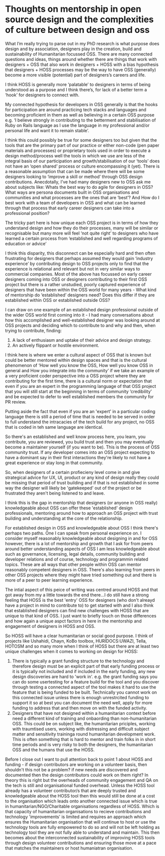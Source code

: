 # Thoughts on mentorship in open source design and the complexities of culture between design and oss

What I’m really trying to parse out in my PhD research is what purpose does design and by association, designers play in the creation, build and sustainability of Humanitarian focussed OSS. 
There are many connected questions and ideas, things around whether there are things that work with designers + OSS that also work in designers + HOSS with a bias hypothesis that designers + HOSS processes may be the way to have OSS (generally) become a more visible (potential) part of designers’s careers and life. 

I think HOSS is generally more ‘palatable’ to designers in terms of being understood as a purpose and I think there’s, for lack of a better term a ‘hook’ for designers to connect with. 

My connected hypothesis for developers in OSS generally is that the hooks for participation are around practicing tech stacks and languages and becoming proficient in them as well as believing in a certain OSS purpose e.g. ‘I believe strongly in contributing to the betterment and stabilisation of Ruby on Rails language as I use the language in my professional and/or personal life and want it to remain stable’. 

I think this could possibly be true for some designers too but given that the tools that are the primary part of our practice or either non-code (pen paper materials and processes) or proprietary tools used in order to execute a design method/process well the tools in which we use are less of the integral basis of our participation and growth/stabilisation of our ‘tools’ does not have an ‘open shared’ process or culture encompassing it (yet). 
There is a reasonable assumption that can be made where there will be some designers looking to ‘improve a skill or method’ through OSS design contributions. Anecdotally, I’ve had many designers new to OSS ask me about subjects like: Whats the best way to do agile for designers in OSS? What ways are persona documents built in OSS organisations and communities and what processes are the ones that are ‘best’? And How do I best work with a team of developers in OSS and what can be learned through that process that early career designers can take into a professional position? 

The tricky part here is how unique each OSS project is in terms of how they understand design and how they do their processes, many will be similar or recognisable but many more will feel ‘not quite right’ to designers who have learned a certain process from ‘established and well regarding programs of education or advice’

I think this disparity, this disconnect can be especially hard and then often frustrating for designers that perhaps assumed they would gain ‘industry experience’ by contributing design to OSS projects only to find that the experience is relational and relevant but not in very similar ways to commercial companies. 
Most of the above has focussed on early career designers coming into OSS or designers contributing to their first OSS project but there is a rather unstudied, poorly captured experience of designers that have been within the OSS world for many years - What kind of mentorship do ‘established’ designers need? Does this differ if they are established within OSS or established outside OSS?

I can draw on one example of an established design professional outside of the wider OSS world first coming into it - I had many conversations about how this accomplished and well-established designer was looking around at OSS projects and deciding which to contribute to and why and then, when trying to contribute, finding: 
1. A lack of enthusiasm and uptake of their advice and design strategy. 
2. An actively flippant or hostile environment. 

I think here is where we enter a cultural aspect of OSS that is known but could be better mentored within design spaces and that is the cultural phenomenon of ‘How well you know the OSS, How well you know OSS in general and How you integrate into the community’ if we take an example of a very proficient coder perspective into a OSS project where they are contributing for the first time, there is a cultural norm or expectation that even if you are an expert in the programming language of that OSS project that you will still start at the beginning in terms of community ‘credibility’ and be expected to defer to well established members the community for PR review. 

Putting aside the fact that even if you are an 'expert' in a particular coding language there is still a period of time that is needed to be served in order to full understand the intracacies of the tech build for any project, no OSS that is coded in teh same language are identical. 

So there's an established and well know process here, you learn, you contribute, you are reviewed, you build trust and then you may eventually become a maintainer yourself (if you want to be). This is the process of OSS community trust.
If any developer comes into an OSS project expecting to have a dominant say in their first interactions they're likely to not have a great experience or stay long in that community.

So, when designers of a certain profiecieny level come in and give strategical advice for UX, UI, product or any kind of design really they could be missing that period of trust building and if that is not established in some way the designer will likely be 'gatekeeped' out of the project or be frustrated they aren't being listened to and leave. 

I think this is the gap in mentorship that designers (or anyone in OSS really) knowledgeable about OSS can offer these 'established' design professionals, mentoring around how to approach an OSS project with trust building and understanding at the core of the relationship.

For established design in OSS and knowledgeable about OSS I think there's perhaps two paths. One I can speak from personal experience on. I consider myself reasonably knowledgeable about designing in and for OSS however, there is a lot of mentorship and growth that I ask for from peers around better understanding aspects of OSS I am less knowledgeable about such as governance, licensing, legal details, community building and developer relations and of course, technology and programmin related topics. These are all ways that other people within OSS can mentor reasonably competent designers in OSS. There's also learning from peers in other OSS projects where they might have tried something out and there is more of a peer to peer learning experience.

The intial aspect of this peice of writing was centred around HOSS and that got away from my a little towards the end there...I do still have a strong feeling that HOSS is the best 'entry' OSS for designers (who don't alreayd have a project in mind to contribute to) to get started with and I also think that established designers can find new challenges with HOSS that are unique to that kind of OSS. I just want to briefly touch on those differences and how again a unique aspct factors in here in the mentorship and engagement of designers in HOSS and OSS.

So HOSS will have a clear humanitarian or social good purpose. I think of projects like Ushahidi, Chayn, KoBo toolbox, HURIDOCS:UWAZI, Tella, HOTOSM and so many more when I think of HOSS but there are at least two unique challenges when it comes to working on design for HOSS:
1. There is typically a grant funding structure to the technology and therefore design must be an explicit part of that early funding process or it is typically not included and if included in the early funding, any new design discoveries are hard to 'work in'. e.g. the grant funding says you can do some usertesting for a feature build for the tool and you discover through testing a connected aspect of the tool makes it hard to use the feature that is being funded to be built. Technically you cannot work on this connected issue unless there is enough unrestrcited funding to support it so at best you can document the need well, apply for more funding to address that and then move on with the funded activity.
2. Designers that have not designed within a humanitarian context before need a different kind of training and onbaording than non-humanitarian OSS. This could be on subject like, the humanitarian priciples, working with traumtised users, working with distressing and difficult subject matter and sensitivity traininga round humanitarian development work. This is often something that is hard to mentor and train folks in in short time periods and is very risky to both the designers, the humanitarian OSS and the humans that use the HOSS.

Before I close out I want to pull attention back to point 1 about HOSS and funding - if design contributors are working on a volunteer basis, then shouldn't this not be a problem? if new needs are discovered and documented then the design contributors could work on them right? In theory this is right but the overheads of community engagement and QA on the tech is still and organisational funded overhead. Unless the HOSS tool already has a volunteer contributor/s that are deeply trusted and knowledgeable about the HOSS tool then this would still be done at a cost to the organisation which leads onto another connected issue which is true in humanitarian/NGO/Charitable organisations regardless of HOSS.
Which is that capacity of humanitarian organisations to recieve contributions and technology 'improvements' is limited and requires an approach which ensures the Humanitarian organisation that will continue to host or use the technology tools are fully empowered to do so and will not be left holding as technology tool they are not fully able to understand and maintain. This then becomes about the interconnected sustainability of improving HOSS tools through design volunteer contributions and ensuring those move at a pace that matches the maintainers or host humaniatran organisation.
